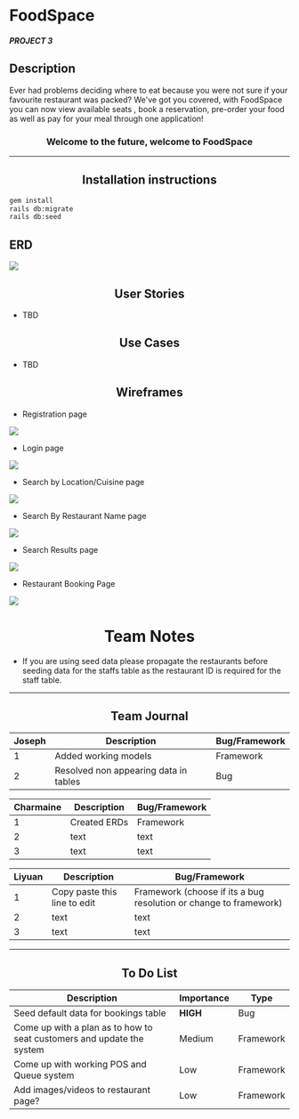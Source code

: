 
# FoodSpace
##### PROJECT 3

## Description
 Ever had problems deciding where to eat because you were not sure if your favourite restaurant was packed? We've got you covered, with FoodSpace you can now view available seats , book a reservation, pre-order your food as well as pay for your meal through one application!

 ### <center> Welcome to the future, welcome to FoodSpace

_____
## <center>Installation instructions

```sh
gem install
rails db:migrate
rails db:seed
```

## ERD
![](/public/images/ERD.png)
## <center>User Stories

* TBD

## <center> Use Cases

* TBD

## <center> Wireframes

* Registration page

![](/public/images/wireframe1.jpeg)

* Login page

![](/public/images/wireframe2.jpeg)

* Search by Location/Cuisine page

![](/public/images/wireframe3.jpeg)

* Search By Restaurant Name page

![](/public/images/wireframe4.jpeg)

* Search Results page

![](/public/images/wireframe5.jpeg)

* Restaurant Booking Page

![](/public/images/wireframe6.jpeg)

# <center>Team Notes</center>
* If you are using seed data please propagate the restaurants before seeding data for the staffs table as the restaurant ID is required for the staff table.
___
## <center>Team Journal</center>
Joseph | Description | Bug/Framework
------ | --- | ---
1| Added working models | Framework
2| Resolved non appearing data in tables | Bug

Charmaine | Description | Bug/Framework
------ | --- | ---
1| Created ERDs | Framework
2| text | text
3| text | text

Liyuan | Description | Bug/Framework
------ | --- | ---
1| Copy paste this line to edit | Framework (choose if its a bug resolution or change to framework)
2| text | text
3| text | text
___
## <center> To Do List

Description    | Importance | Type
-------- | --- | ---
Seed default data for bookings table | **HIGH** | Bug
Come up with a plan as to how to seat customers and update the system   | Medium | Framework
Come up with working POS and Queue system | Low | Framework
Add images/videos to restaurant page? | Low | Framework
